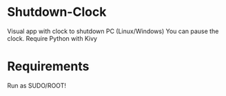 # Shutdown-Clock
Visual app with clock to shutdown PC (Linux/Windows)
You can pause the clock.
Require Python with Kivy

# Requirements
Run as SUDO/ROOT!

